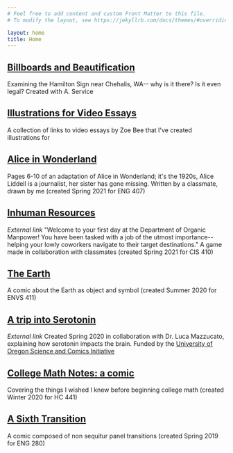 ```yaml
---
# Feel free to add content and custom Front Matter to this file.
# To modify the layout, see https://jekyllrb.com/docs/themes/#overriding-theme-defaults

layout: home
title: Home
---
```


[Billboards and Beautification](billboard/2021/10/03)
-------------------
Examining the Hamilton Sign near Chehalis, WA-- why is it there? Is it even legal? Created with A. Service

[Illustrations for Video Essays](video/2021/06/30/videoessays)
-------------------
A collection of links to video essays by Zoe Bee that I've created illustrations for

[Alice in Wonderland](wonderland/2021/05/04/6)
---------------------

Pages 6-10 of an adaptation of Alice in Wonderland; it's the 1920s,
Alice Liddell is a journalist, her sister has gone missing. Written
by a classmate, drawn by me (created Spring 2021 for ENG 407)

[Inhuman Resources](https://j4red.itch.io/inhuman-resources)
-------------------

*External link* "Welcome to your first day at the Department of Organic Manpower! You have been tasked with a job of the utmost importance-- helping your lowly coworkers navigate to their target destinations." A game made in collaboration with classmates (created Spring 2021 for CIS 410)

[The Earth](earth/2020/08/17/0)
----------

A comic about the Earth as object and symbol (created Summer 2020 for ENVS 411)

[A trip into Serotonin](https://comics.uoregon.edu/wp-content/uploads/2020/09/serotonin_final-With-Watermark.pdf)
----------------------

*External link* Created Spring 2020 in collaboration with
Dr. Luca Mazzucato, explaining how serotonin impacts the brain. Funded
by the [University of Oregon Science and Comics
Initiative](https://ifs.uoregon.edu/outreach/comics/)

[//]: # (Old link: https://comics.uoregon.edu/?page_id=2090)


[College Math Notes: a comic](math/2020/09/13/0)
----------------------------

Covering the things I wished I knew before beginning college
math (created Winter 2020 for HC 441)

[A Sixth Transition](sixth/2020/09/30/0)
-------------------

A comic composed of non sequitur panel transitions (created Spring
2019 for ENG 280)

